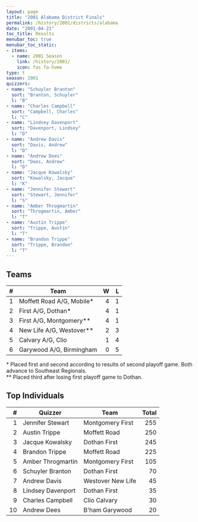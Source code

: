 ```yaml
---
layout: page
title: "2001 Alabama District Finals"
permalink: /history/2001/districts/alabama
date: "2001-04-21"
toc_title: Results
menubar_toc: true
menubar_toc_static:
- items:
  - name: 2001 Season
    link: /history/2001/
    icon: fas fa-home
type: t
season: 2001
quizzers:
- name: "Schuyler Branton"
  sort: "Branton, Schuyler"
  l: "B"
- name: "Charles Campbell"
  sort: "Campbell, Charles"
  l: "C"
- name: "Lindsey Davenport"
  sort: "Davenport, Lindsey"
  l: "D"
- name: "Andrew Davis"
  sort: "Davis, Andrew"
  l: "D"
- name: "Andrew Dees"
  sort: "Dees, Andrew"
  l: "D"
- name: "Jacque Kowalsky"
  sort: "Kowalsky, Jacque"
  l: "K"
- name: "Jennifer Stewart"
  sort: "Stewart, Jennifer"
  l: "S"
- name: "Amber Throgmartin"
  sort: "Throgmartin, Amber"
  l: "T"
- name: "Austin Trippe"
  sort: "Trippe, Austin"
  l: "T"
- name: "Brandon Trippe"
  sort: "Trippe, Brandon"
  l: "T"
---
```


## Teams

|    # | Team                      |    W |    L |
| ---: | ------------------------- | ---: | ---: |
|    1 | Moffett Road A/G, Mobile* |    4 |    1 |
|    2 | First A/G, Dothan*        |    4 |    1 |
|    3 | First A/G, Montgomery**   |    4 |    1 |
|    4 | New Life A/G, Westover**  |    2 |    3 |
|    5 | Calvary A/G, Clio         |    1 |    4 |
|    6 | Garywood A/G, Birmingham  |    0 |    5 |

\* Placed first and second according to results of second playoff game. Both advance to Southeast Regionals.\
\*\* Placed third after losing first playoff game to Dothan.

## Top Individuals

|    # | Quizzer           | Team              | Total |
| ---: | ----------------- | ----------------- | ----: |
|    1 | Jennifer Stewart  | Montgomery First  |   255 |
|    2 | Austin Trippe     | Moffett Road      |   250 |
|    3 | Jacque Kowalsky   | Dothan First      |   245 |
|    4 | Brandon Trippe    | Moffett Road      |   225 |
|    5 | Amber Throgmartin | Montgomery First  |   105 |
|    6 | Schuyler Branton  | Dothan First      |    70 |
|    7 | Andrew Davis      | Westover New Life |    45 |
|    8 | Lindsey Davenport | Dothan First      |    35 |
|    9 | Charles Campbell  | Clio Calvary      |    30 |
|   10 | Andrew Dees       | B'ham Garywood    |    20 |